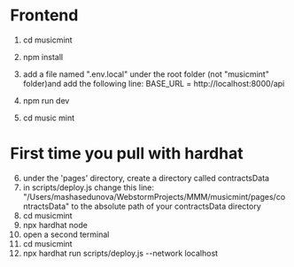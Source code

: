 # Frontend
1) cd musicmint

2) npm install

3) add a file named ".env.local" under the root folder (not "musicmint" folder)and add the following line:
    BASE_URL = http://localhost:8000/api

4) npm run dev
5) cd music mint

# First time you pull with hardhat 

6) under the 'pages' directory, create a directory called contractsData
7) in scripts/deploy.js change this line: "/Users/mashasedunova/WebstormProjects/MMM/musicmint/pages/contractsData"
to the absolute path of your contractsData directory
8) cd musicmint
9) npx hardhat node
10) open a second terminal
11) cd musicmint
11) npx hardhat run scripts/deploy.js --network localhost